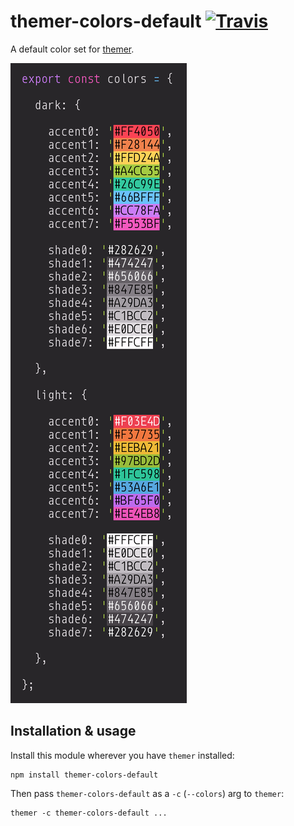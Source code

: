 # themer-colors-default [![Travis](https://img.shields.io/travis/mjswensen/themer-colors-default.svg)](https://travis-ci.org/mjswensen/themer-colors-default)

A default color set for [themer](https://github.com/mjswensen/themer).

![screenshot of color definitions](/assets/themer-colors-default.png)

## Installation & usage

Install this module wherever you have `themer` installed:

    npm install themer-colors-default

Then pass `themer-colors-default` as a `-c` (`--colors`) arg to `themer`:

    themer -c themer-colors-default ...
